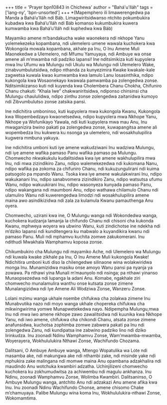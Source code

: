+++
title = 'Prayer bpn10843 in Chichewa'
author = "Bahá'u'lláh"
tags = ['lang-ny', 'bpn-unsorted']
+++
*(Mapemphero ili limawerengedwa pa Manda a Bahá’u’lláh ndi Báb. Limagwiritsidwanso ntchito pokumbukira kubadwa kwa Bahá’u’lláh ndi Báb komanso kukumbukira kuwera kumwamba kwa Bahá’u’lláh ndi kuphedwa kwa Báb) 

 Mayamiko amene m’bandakucha wake waonekera ndi nkhope Yanu yolemekezeka kopambana, ndi ulemelero umene wawala kuchokera kwa Wokongola mowala kopambana, akhale pa Inu, O Inu Amene Muli Maonekedwe a Ulemelero, ndi Mfumu Yamuyaya, ndi Ambuye wa onse amene ali m’mwamba ndi padziko lapansi! Ine nditsimikiza kuti kupyolera mwa Inu Ufumu wa Mulungu ndi Ukulu wa Mulungu ndi Ulemelero Wake, zinabvumbulutsidwa, ndipo nthanda za kunyezimira Kwake kwakale-kale zagwetsa kuwala kwao kumwamba kwa lamulo Lanu losasinthika, ndipo kukongola kwa Wosaonekayo kwawala pamwamba pa zolengedwa zonse.  Nditsimikizanso kuti ndi kuyenda kwa Cholembera Chanu Chokha, Chifuniro Chanu chakuti: “Khala Iwe” chakwaniritsidwa, ndiponso chinsinsi cha Mulungu chaululidwa, ndipo zinthu zonse zolengedwa zaitanidwa kumoyo ndi Zibvumbulutso zonse zatsika pansi. 

Ine ndichitira umboninso, kuti kupyolera mwa kukongola Kwanu, Kukongola kwa Wopembedzayo kwaonetsedwa, ndipo kupyolera mwa Nkhope Yanu, Nkhope ya Wofunikayo Yawala, ndi kuti kupyolera mwa mau Anu, Inu mwaganizira bwino pakati pa zolengedwa zonse, kuwapangitsa amene ali wopembedza Inu kukwera ku nsonga ya ulemelero, ndi wosakhulupilira kugwera mmbuna yakuya. 

Ine ndichitira umboni kuti iye amene wakudziwani Inu wadziwa Mulungu, ndi iye amene wafika pamaso Panu wafika pamaso pa Mulungu.  Chomwecho nkwakukulu kudalitsidwa kwa iye amene wakhulupilira mwa Inu, ndi mwa zizindikiro Zanu, ndipo walemekezedwa ndi kukomana Nanu, ndipo wafika pa zokoma za chifuniro Chanu, ndi kukuzungulirani ndi kuima patsogolo pa mpando Wanu.  Tsoka kwa iye amene wakulakwirani Inu, ndipo wakukanani Inu, ndipo sanabvomera zizindikiro Zanu, ndipo watsutsa ufumu Wanu, ndipo wakuukirani Inu, ndipo wasonyeza kunyada pamaso Panu, ndipo wakangana ndi maumboni Anu, ndipo wathawa chilamulo Chanu ndi ulamuliro Wanu ndi kuwerengedwa limodzi ndi wosakhulupilira amene maina awo asindikizidwa ndi zala za kulamula Kwanu pamauthenga Anu oyera. 

Chomwecho, uzirani kwa ine, O Mulungu wanga ndi Wokondedwa wanga, kuchokera kudzanja lamanja la chifundo Chanu ndi chisoni cha kukonda Kwanu, mphweya woyera wa ubwino Wanu, kuti zindichotse ine ndekha ndi m’dziko lapansi ndi kunditengera ku mabwalo a kuyandikira kwanu ndi pamaso Panu.  Muli ndi mphamvu kuchita zomwe zakukomerani.  Inu ndithudi Mwakhala Wamphamvu koposa zonse. 

Chikumbukiro  cha Mulungu ndi mayamiko Ache, ndi 
Ulemelero wa Mulungu ndi kuwala kwake zikhale pa Inu, O Inu Amene Muli kukongola Kwake!  Ndichitira umboni kuti diso la chilengedwe silinaone wina wolakwiridwa monga Inu.  Munamizidwa masiku onse amoyo Wanu pansi pa nyanja ya zowawa. Pa nthawi yina Munali m’maunyolo ndi nsinga; pa nthawi yinanso Munaopsezedwa ndi lupanga la adani Anu.  Komabe, ngakhale ziri chomwecho munalamulira wanthu onse kutsata zonse zimene Munalangizidwa ndi Iye Amene Ali Wodziwa Zonse, Wanzeru Zonse. 

Lolani mzimu wanga ukhale nsembe chifukwa cha zolakwa zimene Inu Munabvutika nazo ndi moyo wanga ukhale chopereka chifukwa cha mikwingwirima yomwe Munapwetekedwa nayo.  Ndipempha Mulungu,mwa Inu ndi mwa iwo amene nkhope zawo zawalitsidwa ndi kuunika kwa Nkhope Yanu, ndi iwo amene, chifukwa cha chikondi Chanu, atsata zonse zimene anafunsidwa, kuchotsa zophimba zomwe zabwera pakati pa Inu ndi zolengedwa Zanu, ndi kundipatsa ine zabwino padziko lino ndi dziko lirinkudza.  Inu zoonadi Ndinu Wamphamvu Zonse, Wam’mwamba-mwamba, Woyerayera, Wokhululukira Nthawi Zonse, Wachifundo Chozama. 

Dalitsani, O Ambuye Ambuye wanga, Mtengo Wopatulika wa Lote ndi masamba ake, ndi makungwa ake ndi nthambi zake, ndi misinde yake ndi mphukira zake malingana ndi momwe maina Anu opambana adzakhalira ndi maudindo Anu wotchuka kwambiri adzatha.  Uchinjilizeni chomwecho kuchokera ku zokhumudwitsa za achiwembu ndi magulu ankhanza.  Inu 
Ndinu, zoonadi Wamphamvu Zonse, Wolimba Kwambiri.  Dalitsaninso, O Ambuye Mulungu wanga, antchito Anu ndi adzakazi Anu amene afika kwa Inu.  Inu zoonadi Ndinu Wachifundo Chonse, amene chisomo Chake m’chamuyaya.  Palibe Mulungu wina koma Inu, Wokhululukira-nthawi Zonse, Wokomamtima.
